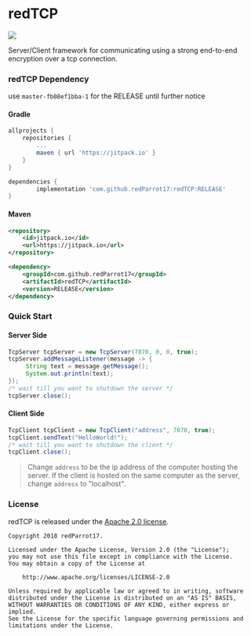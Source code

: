 # redTCP

[![](https://jitpack.io/v/redParrot17/redTCP.svg)](https://jitpack.io/#redParrot17/redTCP)

Server/Client framework for communicating using a strong end-to-end encryption over a tcp connection.

### redTCP Dependency
use `master-fb08ef1bba-1` for the RELEASE until further notice
#### Gradle
```gradle
allprojects {
    repositories {
        ...
        maven { url 'https://jitpack.io' }
    }
}
```
```gradle
dependencies {
        implementation 'com.github.redParrot17:redTCP:RELEASE'
}
```

#### Maven
```xml
<repository>
    <id>jitpack.io</id>
    <url>https://jitpack.io</url>
</repository>
```
```xml
<dependency>
    <groupId>com.github.redParrot17</groupId>
    <artifactId>redTCP</artifactId>
    <version>RELEASE</version>
</dependency>
```

### Quick Start
#### Server Side
```java
TcpServer tcpServer = new TcpServer(7070, 0, 0, true);
tcpServer.addMessageListener(message -> {
     String text = message.getMessage();
     System.out.println(text);
});
/* wait till you want to shutdown the server */
tcpServer.close();
```
#### Client Side
```java
TcpClient tcpClient = new TcpClient("address", 7070, true);
tcpClient.sendText("HelloWorld!");
/* wait till you want to shutdown the client */
tcpClient.close();
```
> Change `address` to be the ip address of the computer hosting the server. If the client is hosted on the same computer as the server, change `address` to "localhost".

### License

redTCP is released under the [Apache 2.0 license](LICENSE).

```
Copyright 2018 redParrot17.

Licensed under the Apache License, Version 2.0 (the "License");
you may not use this file except in compliance with the License.
You may obtain a copy of the License at

    http://www.apache.org/licenses/LICENSE-2.0

Unless required by applicable law or agreed to in writing, software
distributed under the License is distributed on an "AS IS" BASIS,
WITHOUT WARRANTIES OR CONDITIONS OF ANY KIND, either express or implied.
See the License for the specific language governing permissions and
limitations under the License.
```

